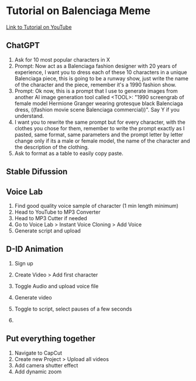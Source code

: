# Tutorial on Balenciaga Meme

[Link to Tutorial on YouTube](https://youtu.be/TGD8zKvRxc4)

## ChatGPT

1. Ask for 10 most popular characters in X
2. Prompt: Now act as a Balenciaga fashion designer with 20 years of experience, I want you to dress each of these 10 characters in a unique Balenciaga piece, this is going to be a runway show, just write the name of the character and the piece, remember it's a 1990 fashion show.
3. Prompt: Ok now, this is a prompt that I use to generate images from another AI image generation tool called \<TOOL>: "1990 screengrab of female model Hermione Granger wearing grotesque black Balenciaga dress, 
\((fashion movie scene Balenciaga commercial))". Say Y if you understand.
4. I want you to rewrite the same prompt but for every character, with the clothes you chose for them, remember to write the prompt exactly as I pasted, same format, same parameters and the prompt letter by letter change only if its a male or female model, the name of the character and the description of the clothing.
5. Ask to format as a table to easily copy paste.

## Stable Difussion

## Voice Lab

1. Find good quality voice sample of character (1 min length minimum)
2. Head to YouTube to MP3 Converter
3. Head to MP3 Cutter if needed
4. Go to Voice Lab > Instant Voice Cloning > Add Voice
5. Generate script and upload

## D-ID Animation
1. Sign up
2. Create Video > Add first character
3. Toggle Audio and upload voice file
4. Generate video

1. Toggle to script, select pauses of a few seconds
2. 

## Put everything together

1. Navigate to CapCut
2. Create new Project > Upload all videos
3. Add camera shutter effect
4. Add dynamic zoom